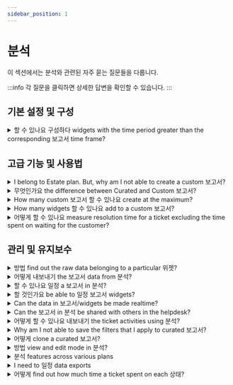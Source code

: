 ```yaml
---
sidebar_position: 1
---
```


# 분석

이 섹션에서는 분석와 관련된 자주 묻는 질문들을 다룹니다.

:::info
각 질문을 클릭하면 상세한 답변을 확인할 수 있습니다.
:::


## 기본 설정 및 구성

<details>
<summary>할 수 있나요 구성하다 widgets with the time period greater than the corresponding 보고서 time frame?</summary>

<p><br /></p>
<p>The Time period/date range of the Analytics report will be the superset of the time period specified in the widgets associated with the reports. In other words, the widget date range needs to be a subset of the report date range.</p>

</details>


## 고급 기능 및 사용법

<details>
<summary>I belong to Estate plan. But, why am I not able to create a custom 보고서?</summary>

<p>Custom reports are part of the <strong>Estate’19 plan</strong>. If you belong to the Estate’17 plan (annual billing), you can choose to upgrade to Estate’19 plan for free. If you belong to Estate’17 plan (monthly billing), you can upgrade by paying an extra of <strong>$6/agent/month</strong> in addition to <strong>$59/agent/month</strong>. </p>

</details>

<details>
<summary>무엇인가요 the difference between Curated and Custom 보고서?</summary>

<p dir="ltr" style={{ fontSize: "13px", fontFamily: "-apple-system, ", color: "rgb(0, 0, 0)", fontWeight: "400", textAlign: "left" }}><span dir="ltr" style={{ fontSize: "16px" }}>Curated Reports</span></p>
<p dir="ltr" style={{ fontSize: "13px", fontFamily: "Arial", color: "rgb(0, 0, 0)", fontWeight: "400", textAlign: "left" }}><span style={{ fontSize: "16px" }}>Freshdesk's curated reports provide you with a 360 view of your support performance. Monitor your team's performance along with the metrics most relevant to you. It also provides you with the essential information to chart better customer experiences.&nbsp;</span></p>
<p dir="ltr" style={{ fontSize: "13px", fontFamily: "Arial", color: "rgb(0, 0, 0)", fontWeight: "400", textAlign: "left" }}><span style={{ fontSize: "16px" }}><span style={{ fontSize: "16px" }}><span style={{ fontSize: "16px" }}><br /></span></span></span></p>
<p dir="ltr" style={{ fontSize: "13px", fontFamily: "Arial", color: "rgb(0, 0, 0)", fontWeight: "400", textAlign: "left" }}><span style={{ fontSize: "16px" }}>Custom Reports</span></p>
<p dir="ltr" style={{ fontSize: "13px", fontFamily: "Arial", color: "rgb(0, 0, 0)", fontWeight: "400", textAlign: "left" }}><span style={{ fontSize: "16px" }}><span style={{ fontSize: "16px" }}><span style={{ fontSize: "16px" }}>With multiple ways to look at helpdesk reporting, Freshdesk's Analytics lets you&nbsp;</span><a href="https://support.freshdesk.com/en/support/solutions/articles/50000001028-custom-reporting-%E2%80%93-basics" style={{ fontSize: "16px" }}><span style={{ fontSize: "16px" }}>customize and build your reports</span></a><span style={{ fontSize: "16px" }}>&nbsp;the way you want them - with minimal effort. It offers the flexibility to pick the metric(s) you wish to study, the adaptability to select the suitable filters you want to apply, and the capability to employ the perfect dimensions to analyze your data.</span></span></span></p>
<p dir="ltr" style={{ fontSize: "13px", fontFamily: "Arial", color: "rgb(0, 0, 0)", fontWeight: "400", textAlign: "left" }}><span style={{ fontSize: "16px" }}><span style={{ fontSize: "16px" }}><span style={{ fontSize: "16px" }}><br />Learn more about the&nbsp;</span><a href="https://freshdesk.com/webinars/get-the-most-out-of-freshdesk-analytics-recording" style={{ fontSize: "16px" }}><span style={{ fontSize: "16px" }}>Basics of Analytics</span></a><span style={{ fontSize: "16px" }}>&nbsp;through our webinar with insights on curated reports, creating custom reports for your helpdesk, learning to apply filters on reports, and much more.</span></span></span></p>
<p style={{ fontSize: "13px", fontFamily: "-apple-system, ", color: "rgb(0, 0, 0)", fontWeight: "400", textAlign: "left" }}><span style={{ fontSize: "16px" }}><span style={{ fontSize: "16px" }}><span style={{ fontSize: "16px" }}>You can also refer to our&nbsp;</span><a href="https://freshdesk.com/assets/resources/freshdesk/Make-informed-decisions-with-Freshdesk-Analytics.pdf" style={{ fontSize: "16px" }}><span style={{ fontSize: "16px" }}>Analytics guide</span></a></span></span>
<span dir="ltr" style={{ fontSize: "16px" }}>&nbsp;for various use cases to implement in your helpdesk.</span></p>

</details>

<details>
<summary>How many custom 보고서 할 수 있나요 create at the maximum?</summary>

<p>You can create as many custom reports you want in Analytics. There’s no fixed limit.</p>

</details>

<details>
<summary>How many widgets 할 수 있나요 add to a custom 보고서?</summary>

<p><br /></p>
<p>You can add as many widgets you want in Analytics. There’s no fixed limit.</p>

</details>

<details>
<summary>어떻게 할 수 있나요 measure resolution time for a ticket excluding the time spent on waiting for the customer?</summary>

<p dir="ltr">You can get this data in two ways:<br /><br /></p>
<p dir="ltr">1. Choose the Metric: Resolved time spent in business hours<br />Sort by Filter: Status does not include waiting on customer<br />Group by: Status<br />From underlying data, you can find out how much time was spent on the SLA status at a ticket level</p>
<p dir="ltr"><br />2. Choose the Metric: Resolved time spent in business hours<br />Sort by Filter: Status does not include SLA Status: Off<br />Group by: Status</p>
<p dir="ltr">From underlying data, you can find out how much time was spent on the SLA status at a ticket level</p>

</details>


## 관리 및 유지보수

<details>
<summary>방법 find out the raw data belonging to a particular 위젯?</summary>

<p dir="ltr"><span dir="ltr" style={{ fontSize: "16px" }}>Based on the type of widget data, Freshdesk will automatically visualize it in a relevant format. So, reading the data from the widget is a straightforward process.&nbsp;</span></p>
<p style={{ fontSize: "16px" }}><span style={{ fontSize: "16px" }}><span style={{ fontSize: "16px" }}><br /></span></span></p>
<p style={{ fontSize: "16px" }}><span style={{ fontSize: "16px" }}><span dir="ltr" style={{ fontSize: "16px" }}>Click on the widget to read the data. You also have the option to customize the visualization of certain widgets the way you want. You can select any graphical representation: Bar chart, Horizontal bar chart, Donut chart, Summary table, and Tabular.</span></span></p>
<p style={{ fontSize: "16px" }}><span style={{ fontSize: "16px" }}><span style={{ fontSize: "16px" }}><br /></span></span></p>
<p style={{ fontSize: "16px" }}><span style={{ fontSize: "16px" }}><span dir="ltr" style={{ fontSize: "16px" }}>If you want to take a closer look at the widget data, click Show underlying data below the widget. You can use the <strong>Edit Column</strong> button to add or remove the Fields present in the table. You can use the filters to drill-down further into the underlying data.&nbsp;</span></span></p>
<p style={{ fontSize: "16px" }}><br /></p>
<p style={{ fontSize: "16px" }}><span style={{ fontSize: "16px" }}><span dir="ltr" style={{ fontSize: "16px" }}><img src="#" style={{ fontSize: "16px" }} class="fr-fic fr-fil fr-dib" /></span></span><br /></p>

</details>

<details>
<summary>어떻게 내보내기 the 보고서 data from 분석?</summary>

<p dir="ltr"><span dir="ltr" style={{ fontSize: "16px" }}>Inside every report, you have the&nbsp;</span>
<span style={{ fontSize: "16px" }}><span dir="ltr" style={{ fontSize: "16px" }}><span style={{ fontSize: "16px" }}>Export</span>
<span style={{ fontSize: "16px" }}>&nbsp;icon below the search bar. You can click this icon to export the report as a PDF but not as a CSV. However, you will be able to exp</span>
<span dir="ltr" style={{ fontSize: "16px" }}>ort both the Graph data as well as the Tabular data (Underlying data) present in the widgets in the form of a CSV.</span><br /></span></span></p>
<p dir="ltr"><br /></p>
<p><span style={{ fontSize: "16px" }}><span dir="ltr" style={{ fontSize: "16px" }}><strong dir="ltr" style={{ fontSize: "16px" }}>Underlying data:&nbsp;</strong>The underlying data refers to the original, detailed information stored within the platform's database. Essentially, it serves as the raw material from which insights and reports are derived. This data provides the foundation for deeper analysis and understanding of customer interactions and support processes.</span>
<span dir="ltr" style={{ fontSize: "16px", fontFamily: "Arial", color: "rgb(0, 0, 0)", fontWeight: "400", textAlign: "left" }}><ins class="diff" style={{ fontSize: "16px" }}>&nbsp;</ins><ins class="diff" style={{ fontSize: "16px" }}>It can be exported by selecting the CSV of tabular data from the widget.</ins></span><br /><br /><span dir="ltr" style={{ fontSize: "16px" }}><strong style={{ fontSize: "16px" }}>Graph data:&nbsp;</strong>Graph data represents the summarized and visualized insights drawn from the underlying data. This visual representation offers a distilled view of key performance indicators, making it easier for users to grasp trends and make informed decisions without delving into the detailed raw</span>
<span dir="ltr" style={{ fontSize: "16px", fontFamily: "Arial", color: "rgb(0, 0, 0)", fontWeight: "400", textAlign: "left" }}><ins class="diff" style={{ fontSize: "16px" }}>&nbsp;</ins><ins class="diff" style={{ fontSize: "16px" }}>data. It can be exported by selecting the CSV of graph</ins></span>
<span dir="ltr" style={{ fontSize: "16px" }}>&nbsp;data.</span></span></p>
<p dir="ltr"><span style={{ fontSize: "16px" }}><span dir="ltr" style={{ fontSize: "16px" }}><br /><span dir="ltr" style={{ fontSize: "16px" }}><strong dir="ltr">Steps t</strong></span><strong dir="ltr">o export the complete report as PDF</strong></span></span></p>
<p dir="ltr"><br /></p><ol style={{ fontSize: "16px" }}><li dir="ltr" style={{ fontSize: "16px" }}><span style={{ fontSize: "16px" }}><span style={{ fontSize: "16px" }}>Go to <strong style={{ fontSize: "16px" }}>Analytics</strong>.</span></span></li>
<li dir="ltr" style={{ fontSize: "16px" }}><span style={{ fontSize: "16px" }}><span dir="ltr" style={{ fontSize: "16px" }}>Select a report you would like to export and click on it.</span></span></li>
<li dir="ltr" style={{ fontSize: "16px" }}><span style={{ fontSize: "16px" }}><span style={{ fontSize: "16px" }}>Inside the report, navigate to the export icon and select <strong style={{ fontSize: "16px" }}>Export report&nbsp;</strong>from the dropdown.</span></span></li>
<li dir="ltr" style={{ fontSize: "16px" }}><span style={{ fontSize: "16px" }}><span style={{ fontSize: "16px" }}>Here you can select the pages in the report you want to export and click <strong dir="ltr" style={{ fontSize: "16px" }}>Ex</strong><strong dir="ltr" style={{ fontSize: "16px" }}>port</strong>.<p ><br /></p><img src="#" style={{ fontSize: "16px" }} class="fr-fil fr-dib fr-bordered fr-shadow" /></span></span></li></ol><p style={{ fontSize: "16px" }}><br /></p>
<p style={{ fontSize: "16px" }}><br /></p>
<p style={{ fontSize: "16px" }}><span style={{ fontSize: "16px" }}><span dir="ltr" style={{ fontSize: "16px" }}>The report will now be sent as a PDF file to your registered email address.</span></span></p>
<p style={{ fontSize: "16px" }}><br /></p>
<p style={{ fontSize: "16px" }}><br /></p>
<p style={{ fontSize: "16px" }}><span style={{ fontSize: "16px" }}><span dir="ltr" style={{ fontSize: "16px" }}><span dir="ltr" style={{ fontSize: "16px" }}><strong dir="ltr">Steps t</strong></span><strong dir="ltr">o export the widget level report</strong></span></span></p>
<p style={{ fontSize: "16px" }}><br /></p><ol><li style={{ fontSize: "16px" }}><span style={{ fontSize: "16px" }}><span dir="ltr" style={{ fontSize: "16px" }}>Go to Analytics</span></span></li>
<li style={{ fontSize: "16px" }}><span style={{ fontSize: "16px" }}><span dir="ltr" style={{ fontSize: "16px" }}>Open the report</span></span></li>
<li style={{ fontSize: "16px" }}><span style={{ fontSize: "16px" }}><span dir="ltr" style={{ fontSize: "16px" }}>Expand the desired widget</span></span></li>
<li style={{ fontSize: "16px" }}><span style={{ fontSize: "16px" }}><span dir="ltr" style={{ fontSize: "16px" }}>Click the options for the widget represented as three horizontal dots.</span></span></li>
<li style={{ fontSize: "16px" }}><span style={{ fontSize: "16px" }}><span dir="ltr" style={{ fontSize: "16px" }}>Select <strong dir="ltr">Export to email/</strong><strong dir="ltr">Download &gt; CSV/PDF of graph/tabular data</strong> accordingly</span></span></li></ol><p style={{ fontSize: "16px" }}><br /><span style={{ fontSize: "16px" }}><span dir="ltr" style={{ fontSize: "16px" }}>Below are the items you need to consider when exporting reports.</span></span></p><ol ><li style={{ fontSize: "16px" }}><span style={{ fontSize: "16px" }}><span dir="ltr" style={{ fontSize: "16px" }}>Make sure the date range of the export is correct and valid across Widget level/Page level/Report level filters. If the date filter is set different in the Page level/Report level filters, than the one in Widget level, the exported data may not have the expected results.</span></span></li>
<li style={{ fontSize: "16px" }}><span style={{ fontSize: "16px" }}><span dir="ltr" style={{ fontSize: "16px" }}>Make sure you are selecting Graph data for the trend numbers you see in a widget and the Underlying data for the complete data set of the widget. You can select up to 20 fields as columns for the export from the underlying data by editing the report, and adding fields using the 'Gear' icon as shown below.</span></span></li></ol><p ><br /></p>
<p ><span dir="ltr" style={{ fontSize: "16px" }}>Based on the volume of data, it may take several minutes to export and send the data to your mailbox.&nbsp;</span></p>
<p ><br /></p>
<p ><img src="#" class="fr-fic fr-fil fr-dib inline-image" style={{ fontSize: "16px", fontFamily: "Arial", color: "rgb(24, 50, 71)", fontWeight: "400", textAlign: "left" }} /></p>
<p><br /></p>
```
Note: If the date range is correctly set and you still do not receive the export for the specified date range, try this troubleshooting step: edit the report, remove the date range filter, save the report, then edit it again and reapply the desired date range. Finally, save the report and proceed with the export. If you still face issues, reach out to our support.
```<hr /><h3 dir="ltr" style={{ fontSize: "16px" }}><span style={{ fontSize: "16px" }}><span style={{ fontSize: "16px" }}><strong dir="ltr" style={{ fontSize: "16px" }}>To schedule a data export:</strong></span></span></h3><ol style={{ fontSize: "16px" }}><li style={{ fontSize: "16px" }}><p dir="ltr" style={{ fontSize: "16px" }}><span style={{ fontSize: "16px" }}><span style={{ fontSize: "16px" }}>Login to your support portal as an <strong style={{ fontSize: "16px" }}>Administrator/Supervisor.</strong></span></span></p></li>
<li style={{ fontSize: "16px" }}><p dir="ltr" style={{ fontSize: "16px" }}><span style={{ fontSize: "16px" }}><span style={{ fontSize: "16px" }}>Go to <strong style={{ fontSize: "16px" }}>Analytics &gt;&nbsp;</strong>click the<strong dir="ltr" style={{ fontSize: "16px" }}>&nbsp;gear icon(</strong><strong dir="ltr" style={{ fontSize: "16px" }}>Settings)&nbsp;</strong>on the top right corner <strong style={{ fontSize: "16px" }}>&gt;</strong> choose<strong style={{ fontSize: "16px" }}>&nbsp;Data</strong><strong style={{ fontSize: "16px" }}>&nbsp;Exports.</strong></span></span></p></li>
<li style={{ fontSize: "16px" }}><p style={{ fontSize: "16px" }}><span style={{ fontSize: "16px" }}><span style={{ fontSize: "16px" }}>Click on <strong dir="ltr" style={{ fontSize: "16px" }}>Create Export.</strong></span></span></p></li>
<li dir="ltr" style={{ fontSize: "16px" }}><span style={{ fontSize: "16px" }}><span style={{ fontSize: "16px" }}>Give it a <strong style={{ fontSize: "16px" }}>Name</strong>, <strong style={{ fontSize: "16px" }}>Description</strong> and choose a <strong style={{ fontSize: "16px" }}>Module</strong> from which you want to export data: Tickets, Timesheet, Surveys, Survey results, Articles, and Triage.</span></span></li>
<li style={{ fontSize: "16px" }}><span style={{ fontSize: "16px" }}><span style={{ fontSize: "16px" }}>Choose when you'd like to receive the export from the <strong style={{ fontSize: "16px" }}>Schedule</strong> dropdown field (<strong dir="ltr" style={{ fontSize: "16px" }}>Daily, Weekly or Monthly</strong>) and then set the required time.</span></span></li>
<li style={{ fontSize: "16px" }}><span style={{ fontSize: "16px" }}><span style={{ fontSize: "16px" }}>Set any<strong style={{ fontSize: "16px" }}>&nbsp;Filters&nbsp;</strong>of your choice. All your <strong style={{ fontSize: "16px" }}>dropdown</strong> and <strong style={{ fontSize: "16px" }}>dependent fields</strong> will be displayed.</span></span></li>
<li style={{ fontSize: "16px" }}><span style={{ fontSize: "16px" }}><span dir="ltr" style={{ fontSize: "16px" }}>Choose the <strong style={{ fontSize: "16px" }}>Ticket</strong> fields and/or <strong style={{ fontSize: "16px" }}>Tag fields</strong> you want to include in the <strong style={{ fontSize: "16px" }}>CSV&nbsp;</strong>file.</span></span></li></ol>```
Note: It is not possible to use the date range dimension filter when creating an export via Data Exports in Analytics
```<p style={{ fontSize: "16px" }}><span style={{ fontSize: "16px" }}><span dir="ltr" style={{ fontSize: "16px" }}><br /></span></span></p><hr style={{ fontSize: "16px" }}><h3 style={{ fontSize: "16px" }}><span style={{ fontSize: "16px" }}><span style={{ fontSize: "16px" }}><strong dir="ltr" style={{ fontSize: "16px" }}>To receive the export file via API</strong></span></span></h3><ol style={{ fontSize: "16px" }}><li style={{ fontSize: "16px" }}><p style={{ fontSize: "16px" }}><span style={{ fontSize: "16px" }}><span style={{ fontSize: "16px" }}>Copy and paste the URL in your Business Intelligence tool.</span></span></p></li>
<li style={{ fontSize: "16px" }}><p style={{ fontSize: "16px" }}><span style={{ fontSize: "16px" }}><span dir="ltr" style={{ fontSize: "16px" }}>Once you hit the <strong style={{ fontSize: "16px" }}>API</strong> from your <strong style={{ fontSize: "16px" }}>BI tool</strong>, you will receive a response in the following format:</span></span></p></li></ol><pre contenteditable="false" rel="highlighter" style={{ fontSize: "16px" }}><span style={{ fontSize: "16px" }}><span style={{ fontSize: "16px" }}>` "export":{<br /> "url":"..."<br />`<br />}</span></span></pre><p style={{ fontSize: "16px" }}><span style={{ fontSize: "16px" }}><span dir="ltr" style={{ fontSize: "16px" }}>The URL parameter holds the link to the latest export file for that schedule. The file will be available for 30 days from the date of creation.&nbsp;</span></span></p><hr style={{ fontSize: "16px" }}><p style={{ fontSize: "16px" }}><span style={{ fontSize: "16px" }}><span style={{ fontSize: "16px" }}><br /></span></span></p><h3 style={{ fontSize: "16px" }}><span style={{ fontSize: "16px" }}><span style={{ fontSize: "16px" }}><strong dir="ltr" style={{ fontSize: "16px" }}>To access your data exports:</strong></span></span></h3><ol style={{ fontSize: "16px" }}><li style={{ fontSize: "16px" }}><p dir="ltr" style={{ fontSize: "16px" }}><span style={{ fontSize: "16px" }}><span style={{ fontSize: "16px" }}>To view the exports that you had scheduled, go to <strong dir="ltr" style={{ fontSize: "16px" }}>Analytics &gt;&nbsp;</strong>click the<strong dir="ltr" style={{ fontSize: "16px" }}>&nbsp;gear icon (</strong><strong dir="ltr" style={{ fontSize: "16px" }}>Settings)&nbsp;</strong>on the top right corner<strong dir="ltr" style={{ fontSize: "16px" }}>&nbsp;&gt;&nbsp;</strong>choose<strong style={{ fontSize: "16px" }}>&nbsp;Data</strong><strong style={{ fontSize: "16px" }}>&nbsp;Exports.</strong></span></span></p></li>
<li style={{ fontSize: "16px" }}><p style={{ fontSize: "16px" }}><span style={{ fontSize: "16px" }}><span style={{ fontSize: "16px" }}>You'll be able to view the <strong style={{ fontSize: "16px" }}>Title</strong>, <strong style={{ fontSize: "16px" }}>Frequency</strong>, and the <strong style={{ fontSize: "16px" }}>Status</strong> of your data export here.&nbsp;</span></span></p></li>
<li style={{ fontSize: "16px" }}><p style={{ fontSize: "16px" }}><span style={{ fontSize: "16px" }}><span style={{ fontSize: "16px" }}>Click on the <strong style={{ fontSize: "16px" }}>Title</strong> to open a data export schedule, and use the <strong style={{ fontSize: "16px" }}>Active</strong> toggle to deactivate a schedule.</span></span></p></li>
<li style={{ fontSize: "16px" }}><p style={{ fontSize: "16px" }}><span style={{ fontSize: "16px" }}><span dir="ltr" style={{ fontSize: "16px" }}>Use the <strong style={{ fontSize: "16px" }}>download</strong> button that appears when you hover over a scheduled export to download the available data exports.</span></span></p></li>
<li style={{ fontSize: "16px" }}><p style={{ fontSize: "16px" }}><span style={{ fontSize: "16px" }}><span dir="ltr" style={{ fontSize: "16px" }}>An export once scheduled, cannot be edited. You will have to delete it altogether and create one afresh. Use the <strong style={{ fontSize: "16px" }}>delete</strong> button that appears when you hover over a scheduled export.</span></span></p></li></ol><pre class="fd-callout fd-callout--note" dir="ltr" style={{ fontSize: "1em", fontFamily: "monospace, monospace" }}><strong style={{ fontSize: "16px" }}>Note</strong>: You might need assistance from a developer to hit the API, so please ensure that they have access to the API key of the person who created the schedule.</pre><p class="article_note" style={{ fontSize: "16px" }}><br /></p>
<p dir="ltr" style={{ fontSize: "16px" }}><br /><span style={{ fontSize: "16px" }}><span style={{ fontSize: "16px" }}>You can view the following video to understand how to export reports from Analytics.</span></span></p>
<p dir="ltr" style={{ fontSize: "16px" }}><span style={{ fontSize: "16px" }}><span style={{ fontSize: "16px" }}><br /></span></span></p>
<p dir="ltr" style={{ fontSize: "16px" }}><span style={{ fontSize: "16px" }}><span style={{ fontSize: "16px" }}><span class="fr-video fr-deletable fr-fvc fr-dvb fr-draggable" style={{ fontSize: "16px" }}>[YouTube Video](https://www.youtube.com/)</span></span></span><br /><br /></p>
<p dir="ltr" style={{ fontSize: "13px", fontFamily: "-apple-system, ", color: "rgb(24, 50, 71)", fontWeight: "400", textAlign: "start" }}><span style={{ fontSize: "16px" }}>Learn more about the&nbsp;</span>
<span style={{ fontSize: "16px" }}><a href="https://freshdesk.com/webinars/get-the-most-out-of-freshdesk-analytics-recording" style={{ fontSize: "16px" }}><span style={{ fontSize: "16px" }}>Basics of Analytics</span></a><span style={{ fontSize: "16px" }}>&nbsp;through our webinar with insights on curated reports, creating custom reports for your helpdesk, learning to apply filters on reports, and much more.<br /><br /></span></span></p>
<p dir="ltr" style={{ fontSize: "13px", fontFamily: "-apple-system, ", color: "rgb(24, 50, 71)", fontWeight: "400", textAlign: "start" }}><span style={{ fontSize: "16px" }}><span style={{ fontSize: "16px" }}>You can also refer to our&nbsp;</span><a href="https://freshdesk.com/assets/resources/freshdesk/Make-informed-decisions-with-Freshdesk-Analytics.pdf" style={{ fontSize: "16px" }}><span style={{ fontSize: "16px" }}>Analytics guide</span></a></span>
<span dir="ltr" style={{ fontSize: "16px" }}>&nbsp;for various use cases to implement in your helpdesk.</span></p>

</details>

<details>
<summary>할 수 있나요 일정 a 보고서 in 분석?</summary>

<p dir="ltr">To schedule your custom reports and the widgets.<br /><br /></p><ul><li dir="ltr">Click and open a <strong>custom report.</strong></li>
<li dir="ltr">Click on the <strong>Export</strong> icon on the top right corner.</li>
<li dir="ltr">Select <strong dir="ltr">Schedule Report&nbsp;</strong>from the drop down<strong dir="ltr">.</strong></li>
<li dir="ltr">Set the <strong>cadence, customize the time of delivery, subject, and description</strong> to suit your business.&nbsp;</li>
<li dir="ltr">Under Send to, add your email address. You can add additional email addresses by typing the required ones.</li>
<li dir="ltr">Click <strong dir="ltr">Save.</strong></li></ul><p><br /></p>
<p dir="ltr"><strong>Note</strong>: Curated reports cannot be scheduled. You can only schedule custom reports.</p>
<p dir="ltr"><br /></p>
<p dir="ltr"><img src="#" style={{ fontSize: "16px" }} class="fr-fic fr-fil fr-dib" /></p>
<p><br /></p>

</details>

<details>
<summary>할 것인가요 be able to 일정 보고서 widgets?</summary>

<p>Yes, you can schedule the widgets of custom reports using the Schedule option. You will be able to choose the Report Schedule date, its frequency, and the email content. You can also choose the report widget to be scheduled in the form of a PDF or CSV. Please note that you will not be able to schedule the widgets of curated reports.</p>

</details>

<details>
<summary>Can the data in 보고서/widgets be made realtime?</summary>

<p>The reports and widgets in Analytics have a refresh time of 30 minutes which is standard across all the Freshdesk plans. Hence the widgets/reports cannot be configured to reflect live data unlike the Dashboard feature, which is based on live data.</p>

</details>

<details>
<summary>Can the 보고서 in 분석 be shared with others in the helpdesk?</summary>

<p>Yes, when creating a New report in Analytics, you can choose between either creating the report just for yourself or for Everyone. If the latter option is chosen then the agents who have access to the Analytics will be able to see them under the Shared reports section under Analytics.</p>

</details>

<details>
<summary>어떻게 할 수 있나요 내보내기 the ticket activities using 분석?</summary>

<p dir="ltr" style={{ fontSize: "16px" }}><span dir="ltr" style={{ fontSize: "16px" }}>Analytics in Freshdesk lets you identify problems and keep tabs on all the metrics that matter to you. With Freshdesk Analytics, you can analyze your entire helpdesk and, most importantly, come to conclusions. From identifying areas of improvement to creating data-driven plans, you can back your support instincts using Analytics.</span>
<span style={{ fontSize: "16px" }}><span style={{ fontSize: "16px" }}><br /><br />You can export your helpdesk ticket activities using the&nbsp;</span>
<span style={{ fontSize: "16px" }}>Data exports</span>
<span style={{ fontSize: "16px" }}>&nbsp;option in the&nbsp;</span>
<span style={{ fontSize: "16px" }}>Settings</span>
<span style={{ fontSize: "16px" }}>&nbsp;icon. Once you click on the&nbsp;</span>
<span style={{ fontSize: "16px" }}>Create Export</span>
<span style={{ fontSize: "16px" }}>&nbsp;button, you can set the export based on basic&nbsp;</span>
<span style={{ fontSize: "16px" }}>modules</span>
<span style={{ fontSize: "16px" }}>&nbsp;such as Tickets, Timesheets, Surveys, Survey Results, Articles, Triage, etc. Apart from this, you can&nbsp;</span></span></p><ul style={{ fontSize: "16px" }}><li dir="ltr" style={{ fontSize: "16px" }}><p dir="ltr" style={{ fontSize: "16px" }}><span style={{ fontSize: "16px" }}><span style={{ fontSize: "16px" }}>customize the export based on&nbsp;</span>
<span style={{ fontSize: "16px" }}>filters</span>
<span style={{ fontSize: "16px" }}>,&nbsp;</span></span></p></li>
<li dir="ltr" style={{ fontSize: "16px" }}><p dir="ltr" style={{ fontSize: "16px" }}><span style={{ fontSize: "16px" }}><span style={{ fontSize: "16px" }}>select the&nbsp;</span>
<span style={{ fontSize: "16px" }}>ticket field</span>
<span style={{ fontSize: "16px" }}>&nbsp;needed in the export, and&nbsp;</span></span></p></li>
<li dir="ltr" style={{ fontSize: "16px" }}><p dir="ltr" style={{ fontSize: "16px" }}><span style={{ fontSize: "16px" }}><span style={{ fontSize: "16px" }}>schedule the frequency and schedule for the reports.</span></span></p>
<p><br /></p><img src="#" style={{ fontSize: "16px" }} class="fr-fil fr-dib fr-bordered fr-shadow" alt="You can export your helpdesk ticket activities using the Data exports option in the Settings icon. Once you click on the Create Export button, you can set the export based on basic modules such as Tickets, Timesheets, Surveys, Survey Results, Articles, Triage, etc." /><br /><br /><p></p></li></ul><p dir="ltr" style={{ fontSize: "16px" }}><span style={{ fontSize: "16px" }}><span style={{ fontSize: "16px" }}>Please note that this option is available only for the Account admin agent and inaccessible to other helpdesk agents.</span></span></p>
<p style={{ fontSize: "16px" }}><span style={{ fontSize: "16px" }}><br /></span></p>
<p dir="ltr" style={{ fontSize: "16px" }}><span style={{ fontSize: "16px" }}><span style={{ fontSize: "16px" }}>Learn more about the&nbsp;</span><a href="https://freshdesk.com/webinars/get-the-most-out-of-freshdesk-analytics-recording" style={{ fontSize: "16px" }}><span style={{ fontSize: "16px" }}>Basics of Analytics</span></a><span style={{ fontSize: "16px" }}>&nbsp;through our webinar with insights on curated reports, creating custom reports for your helpdesk, learning to apply filters on reports, and much more.</span></span></p>
<p dir="ltr" style={{ fontSize: "16px" }}><span style={{ fontSize: "16px" }}><span style={{ fontSize: "16px" }}>You can also refer to our&nbsp;</span><a href="https://freshdesk.com/assets/resources/freshdesk/Make-informed-decisions-with-Freshdesk-Analytics.pdf" style={{ fontSize: "16px" }}><span style={{ fontSize: "16px" }}>Analytics guide</span></a><span style={{ fontSize: "16px" }}>&nbsp;for various use cases to implement in your helpdesk. <br /><br /></span></span></p>
<p dir="ltr" style={{ fontSize: "16px" }}><span style={{ fontSize: "16px" }}><span style={{ fontSize: "16px" }}>If you have any f</span>
<span style={{ fontSize: "16px" }}>urther questions or clarifications, please drop an email to&nbsp;</span><a href="mailto:support@freshdesk.com" style={{ fontSize: "16px" }}><span style={{ fontSize: "16px" }}>support@freshdesk.com</span></a><span dir="ltr" style={{ fontSize: "16px" }}>&nbsp;and our Product Specialist will be happy to assist you.</span></span></p>

</details>

<details>
<summary>Why am I not able to save the filters that I apply to curated 보고서?</summary>

<p>Curated reports are for one-time insights. Freshdesk lets you clone any curated report or widget you want. You can <strong>clone a curate report and customize it</strong> by applying the required filters and then save it accordingly.</p>

</details>

<details>
<summary>어떻게 clone a curated 보고서?</summary>

<p>Once you go inside a curated report, switch from <strong>Viewing</strong> mode to <strong>Editing</strong> mode. Now, click on the report name (say Ticket Volume Trends) to get the Clone Report option.<br /><br /><img src="#" style={{ fontSize: "16px" }} class="fr-fic fr-fil fr-dib" /></p>

</details>

<details>
<summary>방법 view and edit mode in 분석?</summary>

<p dir="ltr" style={{ fontSize: "13px", fontFamily: "-apple-system, ", color: "rgb(0, 0, 0)", fontWeight: "400", textAlign: "left" }}><span dir="ltr" style={{ fontSize: "16px" }}>You can co</span>
<span dir="ltr" style={{ fontSize: "16px" }}>ntrol your team's access to Analytics under&nbsp;</span>
<span style={{ fontSize: "16px" }}><span style={{ fontSize: "16px" }}>Admin &gt; Team &gt; Roles &gt; Reports&nbsp;</span>
<span style={{ fontSize: "16px" }}>section.<br />You can provide them with View, Edit, or Manage (includes edit and exports) access.</span></span></p>
<p><br /></p><span style={{ fontSize: "16px" }}><img alt="How to provide access to Analytics in Freshdesk?" title="Access to Analytics in Freshdesk." src="#" width="563" class="fr-fic fr-dii fr-bordered fr-shadow" style={{ fontSize: "16px" }} /></span><br /><span dir="ltr" style={{ fontSize: "16px" }}>View</span>
<span style={{ fontSize: "16px" }}>&nbsp;- You can access curated reports and custom reports (based on your visibility). With view access, you cannot add Filters but can view underlying data. You can still change visualizations, subscribe to reports, add the widget to another report, and drill down on data.<p><br /></p><img src="#" style={{ fontSize: "16px" }} class="fr-fil fr-dib fr-bordered fr-shadow" /><br /><br /></span>
<span dir="ltr" style={{ fontSize: "16px" }}>Edit</span>
<span style={{ fontSize: "16px" }}>&nbsp;- In addition to view access, you can add widgets, create custom reports, add/edit filters in existing curated and custom reports (based on your visibility), and delete custom reports. Underlying data will also be visible.<p><br /></p><img src="#" style={{ fontSize: "16px" }} class="fr-fil fr-dib fr-bordered fr-shadow" /><br /></span><p></p>
<p style={{ fontSize: "13px", fontFamily: "-apple-system, ", color: "rgb(0, 0, 0)", fontWeight: "400", textAlign: "left" }}><span style={{ fontSize: "16px" }}><span style={{ fontSize: "16px" }}>Manage (includes edit and exports)</span></span>
<span dir="ltr" style={{ fontSize: "16px" }}>&nbsp;- Along with edit access, you can access Analytics settings and create/edit/delete and enable/disable schedules and exports.</span></p>

</details>

<details>
<summary>분석 features across various plans</summary>

<p>For a detailed comparison of Analytics features across each plan, please refer to the article <a href="https://support.freshdesk.com/support/solutions/articles/50000001108-analytics-features-for-each-plan" rel="noreferrer" target="_blank">here</a>.<br /><br /><strong>Note:</strong> If you're a Freshdesk customer before the year 2019, you need to upgrade to Estate'19 plan to access custom reports.<br /><br /></p>

</details>

<details>
<summary>I need to 일정 data exports</summary>

<p>You can schedule data export using <strong>Settings &gt; Data export</strong>. You will find the Settings option near the New Report on Analytics homepage. You can create a data export, select the fields you want, apply the necessary filters and set the schedule. </p>

</details>

<details>
<summary>어떻게 find out how much time a ticket spent on each 상태?</summary>

<p dir="ltr">You can choose the metric 'Time spent in business hours' and sort by the filter 'Status' to know the amount of time spent by each ticket in each ticket status.</p>

</details>

